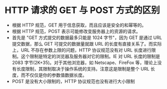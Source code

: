 # HTTP 请求的 GET 与 POST 方式的区别
- 根据 HTTP 规范，GET 用于信息获取，而且应该是安全的和幂等的。
- 根据 HTTP 规范，POST 表示可能修改变服务器上的资源的请求。
- 首先是 "GET 方式提交的数据最多只能是 1024 字节"，因为 GET 是通过 URL 提交数据，那么 GET 可提交的数据量就跟 URL 的长度有直接关系了。而实际上，URL 不存在参数上限的问题，HTTP 协议规范没有对 URL 长度进行限制。这个限制是特定的浏览器及服务器对它的限制。IE 对 URL 长度的限制是 2083 字节(2K+35)。对于其他浏览器，如 Netscape、FireFox 等，理论上没有长度限制，其限制取决于操作系统的支持。注意这是限制是整个 URL 长度，而不仅仅是你的参数值数据长度。
- POST 是没有大小限制的，HTTP 协议规范也没有进行大小限制